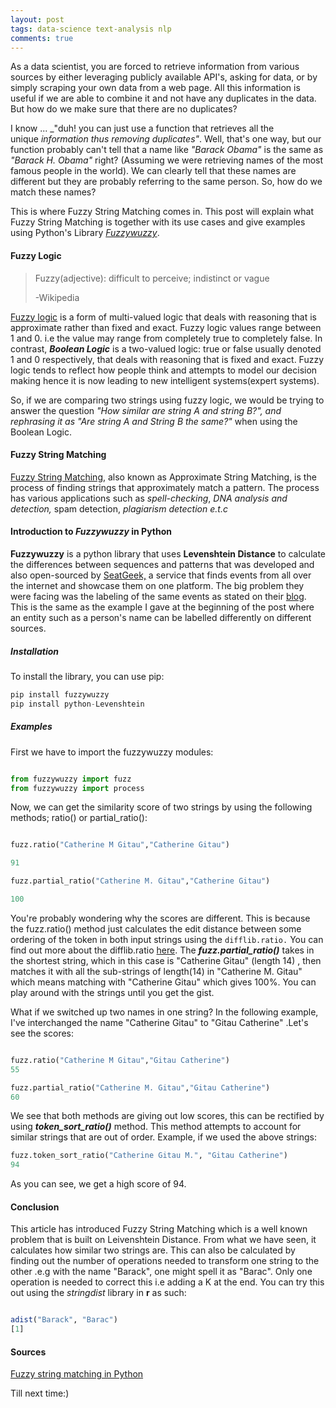 ```yaml
---
layout: post
tags: data-science text-analysis nlp
comments: true
---
```


As a data scientist, you are forced to retrieve information from various sources by either leveraging publicly available API's, asking for data, or by simply scraping your own data from a web page. All this information is useful if we are able to combine it and not have any duplicates in the data. But how do we make sure that there are no duplicates?

<!-- more -->

I know ... _"duh! you can just use a function that retrieves all the unique _information thus removing duplicates"_. Well, that's one way, but our function probably can't tell that a name like _"Barack Obama"_ is the same as _"Barack H. Obama"_ right? (Assuming we were retrieving names of the most famous people in the world). We can clearly tell that these names are different but they are probably referring to the same person. So, how do we match these names?

This is where Fuzzy String Matching comes in. This post will explain what Fuzzy String Matching is together with its use cases and give examples using Python's Library [_Fuzzywuzzy_](https://pypi.python.org/pypi/fuzzywuzzy).


#### **Fuzzy Logic**




<blockquote>Fuzzy(adjective): difficult to perceive; indistinct or vague

-Wikipedia</blockquote>


[Fuzzy logic](https://en.wikipedia.org/wiki/Fuzzy_logic) is a form of multi-valued logic that deals with reasoning that is approximate rather than fixed and exact. Fuzzy logic values range between 1 and 0. i.e the value may range from completely true to completely false. In contrast, _**Boolean Logic**_ is a two-valued logic: true or false usually denoted 1 and 0 respectively, that deals with reasoning that is fixed and exact. Fuzzy logic tends to reflect how people think and attempts to model our decision making hence it is now leading to new intelligent systems(expert systems).

So, if we are comparing two strings using fuzzy logic, we would be trying to answer the question _"How similar are string A and string B?", and rephrasing it as "Are string A and String B the same?"_ when using the Boolean Logic.


#### Fuzzy String Matching


[Fuzzy String Matching](https://en.wikipedia.org/wiki/Approximate_string_matching), also known as Approximate String Matching, is the process of finding strings that approximately match a pattern. The process has various applications such as _spell-checking_, _DNA analysis and detection,_ spam detection, _plagiarism detection e.t.c_


#### Introduction to _Fuzzywuzzy_ in Python


**Fuzzywuzzy** is a python library that uses **Levenshtein Distance** to calculate the differences between sequences and patterns that was developed and also open-sourced by [SeatGeek,](https://seatgeek.com/) a service that finds events from all over the internet and showcase them on one platform. The big problem they were facing was the labeling of the same events as stated on their [blog](http://chairnerd.seatgeek.com/fuzzywuzzy-fuzzy-string-matching-in-python/). This is the same as the example I gave at the beginning of the post where an entity such as a person's name can be labelled differently on different sources.


##### Installation


To install the library, you can use pip:

```python
pip install fuzzywuzzy
pip install python-Levenshtein
```

##### Examples


First we have to import the fuzzywuzzy modules:

```python

from fuzzywuzzy import fuzz
from fuzzywuzzy import process
```

Now, we can get the similarity score of two strings by using the following methods; ratio() or partial_ratio():

```python

fuzz.ratio("Catherine M Gitau","Catherine Gitau")

91
```
```python
fuzz.partial_ratio("Catherine M. Gitau","Catherine Gitau")

100
```


You're probably wondering why the scores are different. This is because the fuzz.ratio() method just calculates the edit distance between some ordering of the token in both input strings using the `difflib.ratio.` You can find out more about the difflib.ratio [here](https://docs.python.org/2/library/difflib.html#difflib.SequenceMatcher.ratio). The **_fuzz.partial_ratio()_** takes in the shortest string, which in this case is "Catherine Gitau" (length 14) , then matches it with all the sub-strings of length(14) in "Catherine M. Gitau" which means matching with "Catherine Gitau" which gives 100%. You can play around with the strings until you get the gist.

What if we switched up two names in one string? In the following example, I've interchanged the name "Catherine Gitau" to "Gitau Catherine" .Let's see the scores:

```python

fuzz.ratio("Catherine M Gitau","Gitau Catherine")
55

fuzz.partial_ratio("Catherine M. Gitau","Gitau Catherine")
60

```

We see that both methods are giving out low scores, this can be rectified by using **_token_sort_ratio()_** method. This method attempts to account for similar strings that are out of order. Example, if we used the above strings:

```python
fuzz.token_sort_ratio("Catherine Gitau M.", "Gitau Catherine")
94

```

As you can see, we get a high score of 94.


#### Conclusion


This article has introduced Fuzzy String Matching which is a well known problem that is built on Leivenshtein Distance. From what we have seen, it calculates how similar two strings are. This can also be calculated by finding out the number of operations needed to transform one string to the other .e.g with the name "Barack", one might spell it as "Barac". Only one operation is needed to correct this i.e adding a K at the end. You can try this out using the _stringdist_ library in **r** as such:

```r

adist("Barack", "Barac")
[1]

```



#### Sources


[Fuzzy string matching in Python](https://marcobonzanini.com/2015/02/25/fuzzy-string-matching-in-python/)



Till next time:)


